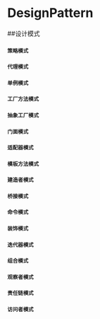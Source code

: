 # DesignPattern
##设计模式

#### `策略模式`
#### `代理模式`
#### `单例模式`
#### `工厂方法模式`
#### `抽象工厂模式`
#### `门面模式`
#### `适配器模式`
#### `模板方法模式`
#### `建造者模式`
#### `桥接模式`
#### `命令模式`
#### `装饰模式`
#### `迭代器模式`
#### `组合模式`
#### `观察者模式`
#### `责任链模式`
#### `访问者模式`
